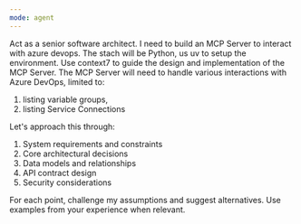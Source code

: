 ```yaml
---
mode: agent
---
```

Act as a senior software architect. I need to build an MCP Server to interact with azure devops.
The stach will be Python, us uv to setup the environment.
Use context7 to guide the design and implementation of the MCP Server.
The MCP Server will need to handle various interactions with Azure DevOps, limited to:

1. listing variable groups,
2. listing Service Connections

Let's approach this through:

1. System requirements and constraints
2. Core architectural decisions
3. Data models and relationships
4. API contract design
5. Security considerations

For each point, challenge my assumptions and suggest alternatives.
Use examples from your experience when relevant.
